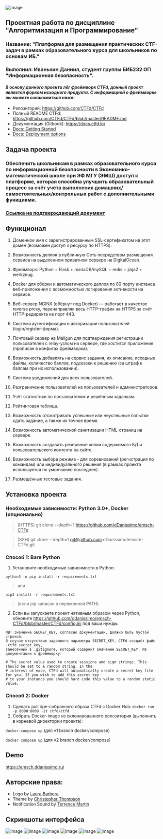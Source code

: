 ![image](https://github.com/dDanissimo/emsch-CTFd/assets/56019205/db217886-746f-4da7-8ec9-56c74854ee67)

## Проектная работа по дисциплине "Алгоритмизация и Программирование"
### Название: "Платформа для размещения практических CTF-задач в рамках образовательного курса для школьников по основам ИБ."
### Выполнил: Иванькин Даниил, студент группы БИБ232 ОП "Информационная безопасность".

#### _В основу данного проекта лёг фреймворк CTFd, данный проект является форком исходного продукта. С информацией о фреймворке вы можете ознакомиться ниже:_

* Репозиторий: https://github.com/CTFd/CTFd
* Полный README CTFd: https://github.com/CTFd/CTFd/blob/master/README.md
* Документация (Gitbook): https://docs.ctfd.io/
* [Docs: Getting Started](https://docs.ctfd.io/tutorials/getting-started/)
* [Docs: Deployment options](https://docs.ctfd.io/docs/deployment/installation)

## Задача проекта
### Обеспечить школьникам в рамках образовательного курса по информационной безопасности в Экономико-математической школе при ЭФ МГУ (ЭМШ) доступ к платформе, которая способна улучшить образовательный процесс за счёт учёта выполнения домашних/самостоятельных/контрольных работ с дополнительными функциями.
### [Ссылка на подтверждающий документ](https://github.com/dDanissimo/emsch-CTFd/files/13722909/2.pdf)


## Функционал

1. Доменное имя с зарегистрированным SSL-сертификатом на этот домен (возможен доступ к ресурсу по HTTPS).

2. Возможность деплоя в публичную Сеть посредством размещения сервиса на выделенном приватном сервере на DIgitalOcean.

3. Фреймворк: Python + Flask + mariaDB/mySQL + redis + jinja2 + werkzeug.

4. Docker для сборки и автоматического деплоя по 80 порту инстанса веб-приложения с возможностью логирования активности на сервисе.

5. Веб-сервер NGINX (обёрнут под Docker) — работает в качестве reverse proxy, перенаправляя весь HTTP-трафик на HTTPS за счёт HTTP-редиректа на порт 443.

6. Система аутентификации и авторизации пользователей (login/register-форма).

7. Почтовый сервер на Mailgun для подтверждения регистрации пользователей с relay-узлом на сервере, где хостится приложение (прописан в конфигах фреймворка).

8. Возможность добавлять на сервис задания, их описание, исходные файлы, количество баллов, подсказки к решению (за штраф к баллам при их использовании).

9. Система уведомлений для всех пользователей.

10. Разграничение пользователей на пользователей и администраторов.

11. Учёт статистики по пользователям и решённым задачкам.

12. Рейтинговая таблица.

13. Возможность отсматривать успешные или неуспешные попытки сдать задание, а также их точное время.

14. Возможность автоматической санитизации HTML-страниц на сервере.

15. Возможность создавать резервные копии содержимого БД и пользовательского контента на сайте.

16. Возможность выбора режима - для соревнований (регистрация по командам) или индивидуального решения (в рамках проекта используется по умолчанию последнее).

17. Размещённые тестовые задания.

## Установка проекта
### Необходимые зависимости: Python 3.0+, Docker (опционально)

> (HTTPS) git clone --depth=1 https://github.com/dDanissimo/emsch-CTFd

> (SSH) git clone --depth=1 git@github.com:dDanissimo/emsch-CTFd.git

### Способ 1: Bare Python
1. Установите необходимые зависимости в Python:
```
python3 -m pip install -r requirements.txt
```
> или

```pip3 install -r requirements.txt```

> (если pip записан в переменной PATH)


2. Если вы запускаете проект нативным образом через Python, обновите https://github.com/ddanissimo/emsch-CTFd/blob/master/CTFd/config.ini под ваши нужды.
```
NB! Значение SECRET_KEY, согласно документации, должно быть пустой строкой.
В случае отсутствия заданного параметра SECRET_KEY, CTFd создаёт файл .ctfd_secret_key,
занесённый в .gitignore, который содержит значение SECRET_KEY. Из документации к фреймворку:

# The secret value used to create sessions and sign strings. This should be set to a random string. In the
# interest of ease, CTFd will automatically create a secret key file for you. If you wish to add this secret key
# to your instance you should hard code this value to a random static value.
```
### Способ 2: Docker
1. Сделать pull пре-собранного образа CTFd с Docker Hub:
```docker run -p 8000:8000 -it ctfd/ctfd```
2. Собрать Docker-image из склонированного репозитория (выполнить в корневой директории проекта):

```docker-compose up``` (для v1 branch docker/compose)

```docker compose up``` (для v2 branch docker/compose)

## Demo

https://emsch.ddanissimo.ru/

## Авторские права:

- Logo by [Laura Barbera](http://www.laurabb.com/)
- Theme by [Christopher Thompson](https://github.com/breadchris)
- Notification Sound by [Terrence Martin](https://soundcloud.com/tj-martin-composer)

## Скриншоты интерфейса
![image](https://github.com/dDanissimo/emsch-CTFd/assets/56019205/5043b06b-269d-49a2-a642-5cc60ce8a84f)
![image](https://github.com/dDanissimo/emsch-CTFd/assets/56019205/57e2849b-e9fe-4e1d-a610-fcf6b4395c3e)
![image](https://github.com/dDanissimo/emsch-CTFd/assets/56019205/21571447-462e-4487-8b4b-dddc8af45d20)
![image](https://github.com/dDanissimo/emsch-CTFd/assets/56019205/7f55f50c-dced-46f6-9d1c-e604cfecd97d)
![image](https://github.com/dDanissimo/emsch-CTFd/assets/56019205/65e76c95-e0b0-432e-9dc4-869ff959f9d7)
![image](https://github.com/dDanissimo/emsch-CTFd/assets/56019205/42e7ffa5-1158-4f4e-af04-f635d08bb2ad)
